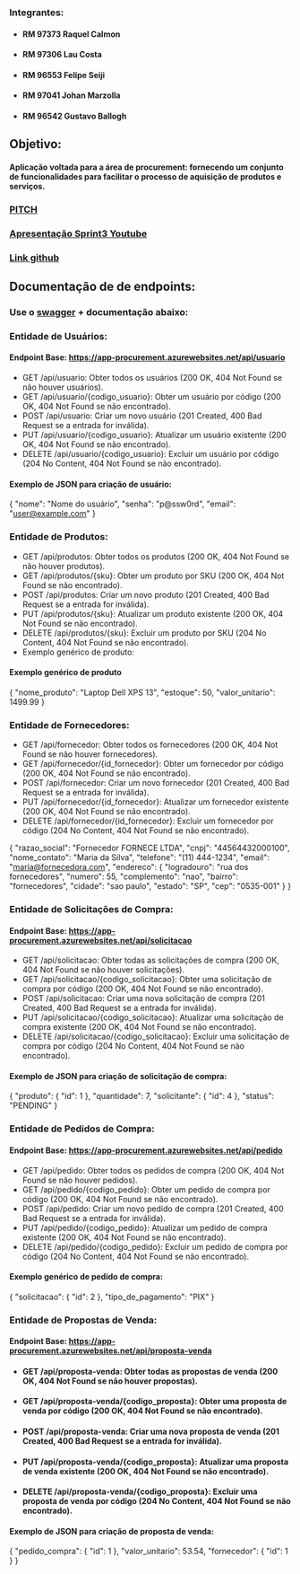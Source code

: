 ### Integrantes:
* #### RM 97373 Raquel Calmon
* #### RM 97306 Lau Costa
* #### RM 96553 Felipe Seiji
* #### RM 97041 Johan Marzolla
* #### RM 96542 Gustavo Ballogh


## Objetivo:

#### Aplicação voltada para a área de procurement: fornecendo um conjunto de funcionalidades para facilitar o processo de aquisição de produtos e serviços.

### [PITCH](https://www.youtube.com/watch?v=BVj8tq1eWTI&feature=youtu.be)
### [Apresentação Sprint3 Youtube](https://youtu.be/U9ta7AEbD8M)
### [Link github](https://github.com/r4cs/procurement)

## Documentação de de endpoints:
### Use o [swagger](https://app-procurement.azurewebsites.net/swagger-ui/index.html) + documentação abaixo: 

### Entidade de Usuários:
#### Endpoint Base: https://app-procurement.azurewebsites.net/api/usuario
* GET /api/usuario: Obter todos os usuários (200 OK, 404 Not Found se não houver usuários).
* GET /api/usuario/{codigo_usuario}: Obter um usuário por código (200 OK, 404 Not Found se não encontrado).
* POST /api/usuario: Criar um novo usuário (201 Created, 400 Bad Request se a entrada for inválida).
* PUT /api/usuario/{codigo_usuario}: Atualizar um usuário existente (200 OK, 404 Not Found se não encontrado).
* DELETE /api/usuario/{codigo_usuario}: Excluir um usuário por código (204 No Content, 404 Not Found se não encontrado).
#### Exemplo de JSON para criação de usuário:
{
"nome": "Nome do usuário",
"senha": "p@ssw0rd",
"email": "user@example.com"
}


### Entidade de Produtos:
* GET /api/produtos: Obter todos os produtos (200 OK, 404 Not Found se não houver produtos).
* GET /api/produtos/{sku}: Obter um produto por SKU (200 OK, 404 Not Found se não encontrado).
* POST /api/produtos: Criar um novo produto (201 Created, 400 Bad Request se a entrada for inválida).
* PUT /api/produtos/{sku}: Atualizar um produto existente (200 OK, 404 Not Found se não encontrado).
* DELETE /api/produtos/{sku}: Excluir um produto por SKU (204 No Content, 404 Not Found se não encontrado).
* Exemplo genérico de produto:
#### Exemplo genérico de produto
{
"nome_produto": "Laptop Dell XPS 13",
"estoque": 50,
"valor_unitario": 1499.99
}


### Entidade de Fornecedores:
* GET    /api/fornecedor:                     Obter todos os fornecedores (200 OK, 404 Not Found se não houver fornecedores).
* GET    /api/fornecedor/{id_fornecedor}: Obter um fornecedor por código (200 OK, 404 Not Found se não encontrado).
* POST   /api/fornecedor:                     Criar um novo fornecedor (201 Created, 400 Bad Request se a entrada for inválida).
* PUT    /api/fornecedor/{id_fornecedor}: Atualizar um fornecedor existente (200 OK, 404 Not Found se não encontrado).
* DELETE /api/fornecedor/{id_fornecedor}: Excluir um fornecedor por código (204 No Content, 404 Not Found se não encontrado).

{
"razao_social": "Fornecedor FORNECE LTDA",
"cnpj": "44564432000100",
"nome_contato": "Maria da Silva",
"telefone": "(11) 444-1234",
"email": "maria@fornecedora.com",
"endereco": {
    "logradouro": "rua dos fornecedores",
    "numero": 55,
    "complemento": "nao",
    "bairro": "fornecedores",
    "cidade": "sao paulo",
    "estado": "SP",
    "cep": "0535-001"
    }
}

### Entidade de Solicitações de Compra:
#### Endpoint Base: https://app-procurement.azurewebsites.net/api/solicitacao
* GET /api/solicitacao: Obter todas as solicitações de compra (200 OK, 404 Not Found se não houver solicitações).
* GET /api/solicitacao/{codigo_solicitacao}: Obter uma solicitação de compra por código (200 OK, 404 Not Found se não encontrado).
* POST /api/solicitacao: Criar uma nova solicitação de compra (201 Created, 400 Bad Request se a entrada for inválida).
* PUT /api/solicitacao/{codigo_solicitacao}: Atualizar uma solicitação de compra existente (200 OK, 404 Not Found se não encontrado).
* DELETE /api/solicitacao/{codigo_solicitacao}: Excluir uma solicitação de compra por código (204 No Content, 404 Not Found se não encontrado).
#### Exemplo de JSON para criação de solicitação de compra:
{
"produto": { "id": 1 },
"quantidade": 7,
"solicitante": { "id": 4 },
"status": "PENDING"
}

### Entidade de Pedidos de Compra:
#### Endpoint Base: https://app-procurement.azurewebsites.net/api/pedido
* GET /api/pedido: Obter todos os pedidos de compra (200 OK, 404 Not Found se não houver pedidos).
* GET /api/pedido/{codigo_pedido}: Obter um pedido de compra por código (200 OK, 404 Not Found se não encontrado).
* POST /api/pedido: Criar um novo pedido de compra (201 Created, 400 Bad Request se a entrada for inválida).
* PUT /api/pedido/{codigo_pedido}: Atualizar um pedido de compra existente (200 OK, 404 Not Found se não encontrado).
* DELETE /api/pedido/{codigo_pedido}: Excluir um pedido de compra por código (204 No Content, 404 Not Found se não encontrado).
#### Exemplo genérico de pedido de compra:
{
"solicitacao": { "id": 2 },
"tipo_de_pagamento": "PIX"
}

### Entidade de Propostas de Venda:
#### Endpoint Base: https://app-procurement.azurewebsites.net/api/proposta-venda
* #### GET /api/proposta-venda: Obter todas as propostas de venda (200 OK, 404 Not Found se não houver propostas).
* #### GET /api/proposta-venda/{codigo_proposta}: Obter uma proposta de venda por código (200 OK, 404 Not Found se não encontrado).
* #### POST /api/proposta-venda: Criar uma nova proposta de venda (201 Created, 400 Bad Request se a entrada for inválida).
* #### PUT /api/proposta-venda/{codigo_proposta}: Atualizar uma proposta de venda existente (200 OK, 404 Not Found se não encontrado).
* #### DELETE /api/proposta-venda/{codigo_proposta}: Excluir uma proposta de venda por código (204 No Content, 404 Not Found se não encontrado).
#### Exemplo de JSON para criação de proposta de venda:
{
"pedido_compra": { "id": 1 },
"valor_unitario": 53.54,
"fornecedor": { "id": 1 }
}
